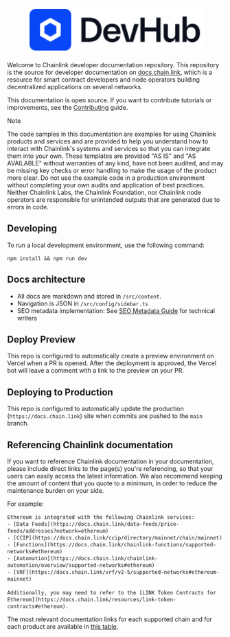 <p align="center"><img src="https://raw.githubusercontent.com/smartcontractkit/documentation/main/public/chainlink-docs.svg" style="background: white; padding: 8px;" alt="Chainlink Docs logo" width="400"></p>

Welcome to Chainlink developer documentation repository. This repository is the source for developer documentation on [docs.chain.link](https://docs.chain.link/), which is a resource for smart contract developers and node operators building decentralized applications on several networks.

This documentation is open source. If you want to contribute tutorials or improvements, see the [Contributing](https://github.com/smartcontractkit/documentation/blob/main/CONTRIBUTING.md) guide.

> [!NOTE]
> The code samples in this documentation are examples for using Chainlink products and services and are provided to help you understand how to
> interact with Chainlink's systems and services so that you can integrate them into your own. These templates are provided
> "AS IS" and "AS AVAILABLE" without warranties of any kind, have not been audited, and may be missing key checks or
> error handling to make the usage of the product more clear. Do not use the example code in a production
> environment without completing your own audits and application of best practices. Neither Chainlink Labs, the
> Chainlink Foundation, nor Chainlink node operators are responsible for unintended outputs that are generated due to
> errors in code.

## Developing

To run a local development environment, use the following command:

```
npm install && npm run dev
```

## Docs architecture

- All docs are markdown and stored in `/src/content`.
- Navigation is JSON in `/src/config/sidebar.ts`
- SEO metadata implementation: See [SEO Metadata Guide](SEO_METADATA_GUIDE.md) for technical writers

## Deploy Preview

This repo is configured to automatically create a preview environment on Vercel when a PR is opened. After the deployment is approved, the Vercel bot will leave a comment with a link to the preview on your PR.

## Deploying to Production

This repo is configured to automatically update the production (`https://docs.chain.link`) site when commits are pushed to the `main` branch.

## Referencing Chainlink documentation

If you want to reference Chainlink documentation in your documentation, please include direct links to the page(s) you're referencing, so that your users can easily access the latest information. We also recommend keeping the amount of content that you quote to a minimum, in order to reduce the maintenance burden on your side.

For example:

```
Ethereum is integrated with the following Chainlink services:
- [Data Feeds](https://docs.chain.link/data-feeds/price-feeds/addresses?network=ethereum)
- [CCIP](https://docs.chain.link/ccip/directory/mainnet/chain/mainnet)
- [Functions](https://docs.chain.link/chainlink-functions/supported-networks#ethereum)
- [Automation](https://docs.chain.link/chainlink-automation/overview/supported-networks#ethereum)
- [VRF](https://docs.chain.link/vrf/v2-5/supported-networks#ethereum-mainnet)

Additionally, you may need to refer to the [LINK Token Contracts for Ethereum](https://docs.chain.link/resources/link-token-contracts#ethereum).
```

The most relevant documentation links for each supported chain and for each product are available in [this table](https://docs.chain.link/builders-quick-links).
